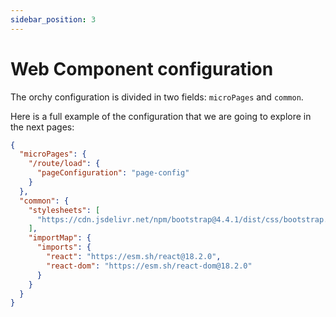 ```yaml
---
sidebar_position: 3
---
```


# Web Component configuration

The orchy configuration is divided in two fields: `microPages` and `common`.

Here is a full example of the configuration that we are going to explore in the next pages:

```json
{
  "microPages": {
    "/route/load": {
      "pageConfiguration": "page-config"
    }
  },
  "common": {
    "stylesheets": [
      "https://cdn.jsdelivr.net/npm/bootstrap@4.4.1/dist/css/bootstrap.min.css"
    ],
    "importMap": {
      "imports": {
        "react": "https://esm.sh/react@18.2.0",
        "react-dom": "https://esm.sh/react-dom@18.2.0"
      }
    }
  }
}
```
